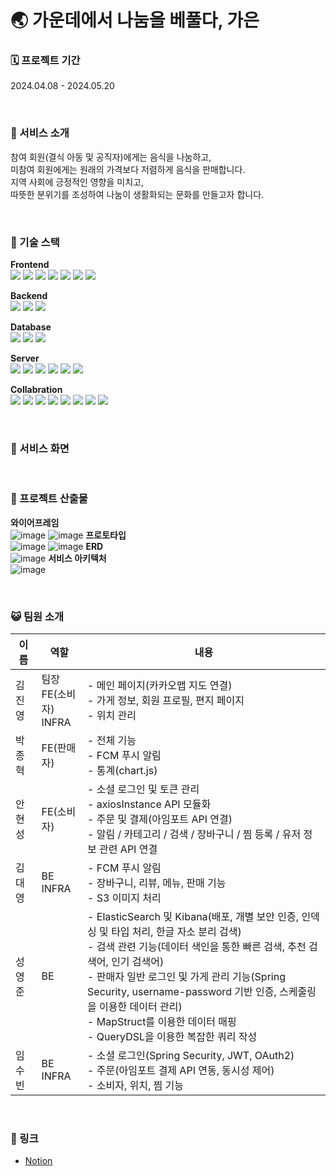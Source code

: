 # 🌏 가운데에서 나눔을 베풀다, 가은

### 🗓️ 프로젝트 기간
2024.04.08 - 2024.05.20

<br>

### 📝 서비스 소개
참여 회원(결식 아동 및 공직자)에게는 음식을 나눔하고, <br>
미참여 회원에게는 원래의 가격보다 저렴하게 음식을 판매합니다. <br>
지역 사회에 긍정적인 영향을 미치고, <br>
따뜻한 분위기를 조성하여 나눔이 생활화되는 문화를 만들고자 합니다.

<br>

### 🔌 기술 스택
**Frontend** <br>
<img src="https://img.shields.io/badge/Node.js-5FA04E?style=flat-square&logo=Node.js&logoColor=white">
<img src="https://img.shields.io/badge/Vite-646CFF?style=flat-square&logo=Vite&logoColor=white">
<img src="https://img.shields.io/badge/React-61DAFB?style=flat-square&logo=React&logoColor=white">
<img src="https://img.shields.io/badge/TypeScript-3178C6?style=flat-square&logo=TypeScript&logoColor=white"> 
<img src="https://img.shields.io/badge/PWA-5A0FC8?style=flat-square&logo=PWA&logoColor=white">
<img src="https://img.shields.io/badge/Axios-5A29E4?style=flat-square&logo=Axios&logoColor=white">
<img src="https://img.shields.io/badge/Tailwind CSS-06B6D4?style=flat-square&logo=Tailwind CSS&logoColor=white">

**Backend** <br>
<img src="https://img.shields.io/badge/Spring Boot-6DB33F?style=flat-square&logo=Spring Boot&logoColor=white"/>
<img src="https://img.shields.io/badge/Spring Security-6DB33F?style=flat-square&logo=Spring Security&logoColor=white"/> 
<img src="https://img.shields.io/badge/Firebase-FFCA28?style=flat-square&logo=Firebase&logoColor=white"/>

**Database** <br>
<img src="https://img.shields.io/badge/MariaDB-003545?style=flat-square&logo=MariaDB&logoColor=white"/>
<img src="https://img.shields.io/badge/Redis-DC382D?style=flat-square&logo=Redis&logoColor=white"/>
<img src="https://img.shields.io/badge/Amazon S3-569A31?style=flat-square&logo=Amazon S3&logoColor=white"/>

**Server** <br>
<img src="https://img.shields.io/badge/Amazon EC2-FF9900?style=flat-square&logo=Amazon EC2&logoColor=white"/>
<img src="https://img.shields.io/badge/Jenkins-D24939?style=flat-square&logo=Jenkins&logoColor=white"/>
<img src="https://img.shields.io/badge/NGINX-009639?style=flat-square&logo=NGINX&logoColor=white"/>
<img src="https://img.shields.io/badge/Docker-2496ED?style=flat-square&logo=Docker&logoColor=white"/>
<img src="https://img.shields.io/badge/Elasticsearch-005571?style=flat-square&logo=Elasticsearch&logoColor=white"/>
<img src="https://img.shields.io/badge/Kibana-005571?style=flat-square&logo=Kibana&logoColor=white"/>

**Collabration** <br>
<img src="https://img.shields.io/badge/Notion-000000?style=flat-square&logo=Notion&logoColor=white"/>
<img src="https://img.shields.io/badge/Figma-F24E1E?style=flat-square&logo=Figma&logoColor=white"/>
<img src="https://img.shields.io/badge/GitLab-FC6D26?style=flat-square&logo=GitLab&logoColor=white"/>
<img src="https://img.shields.io/badge/Postman-FF6C37?style=flat-square&logo=Postman&logoColor=white"/>
<img src="https://img.shields.io/badge/Swagger-85EA2D?style=flat-square&logo=Swagger&logoColor=white"/>
<img src="https://img.shields.io/badge/Jira Software-0052CC?style=flat-square&logo=Jira Software&logoColor=white"/>
<img src="https://img.shields.io/badge/Mattermost-0058CC?style=flat-square&logo=Mattermost&logoColor=white"/>
<img src="https://img.shields.io/badge/Discord-5865F2?style=flat-square&logo=Discord&logoColor=white"/>

<br>

### 📱 서비스 화면


<br>

### 📂 프로젝트 산출물
**와이어프레임** <br>
![image](/uploads/5b4b9d80362ee0fe4a7e3ce7881d47b6/image.png)
![image](/uploads/d73a7233c5789be653a070cad02bb19e/image.png)
**프로토타입** <br>
![image](/uploads/60bbc7dea7c7f1a36d2aa6fcc6caf0d6/image.png)
![image](/uploads/bb3c8bb2191b1f867b6a3168297c074d/image.png)
**ERD** <br>
![image](/uploads/18f99c4ee6732ec6af58bbe3f5387e5c/image.png)
**서비스 아키텍처** <br>
![image](/uploads/e17221d0ecf2b9502c160f7c155cacd7/image.png)

<br>

### 😺 팀원 소개
| 이름 | 역할 | 내용 |
| --- | --- | --- |
| 김진영 | 팀장 <br> FE(소비자) <br> INFRA | - 메인 페이지(카카오맵 지도 연결) <br> - 가게 정보, 회원 프로필, 편지 페이지 <br> - 위치 관리 |
| 박종혁 | FE(판매자) | - 전체 기능 <br> - FCM 푸시 알림 <br> - 통계(chart.js) |
| 안현성 | FE(소비자) | - 소셜 로그인 및 토큰 관리 <br> - axiosInstance API 모듈화 <br> - 주문 및 결제(아임포트 API 연결)  <br> - 알림 / 카테고리 / 검색 / 장바구니 / 찜 등록 / 유저 정보 관련 API 연결 |
| 김대영 | BE <br> INFRA | - FCM 푸시 알림 <br> - 장바구니, 리뷰, 메뉴, 판매 기능 <br> - S3 이미지 처리 |
| 성영준 | BE | - ElasticSearch 및 Kibana(배포, 개별 보안 인증, 인덱싱 및 타입 처리, 한글 자소 분리 검색) <br> - 검색 관련 기능(데이터 색인을 통한 빠른 검색, 추천 검색어, 인기 검색어) <br> - 판매자 일반 로그인 및 가게 관리 기능(Spring Security, username-password 기반 인증, 스케줄링을 이용한 데이터 관리) <br> - MapStruct를 이용한 데이터 매핑 <br> - QueryDSL을 이용한 복잡한 쿼리 작성 |
| 임수빈 | BE <br> INFRA | - 소셜 로그인(Spring Security, JWT, OAuth2) <br> - 주문(아임포트 결제 API 연동, 동시성 제어) <br> - 소비자, 위치, 찜 기능 |

<br>

### 📎 링크
- [Notion](https://fearless-texture-68a.notion.site/PJT-D104-055746a1db1d43419428b6246b40d506?pvs=4)
